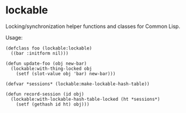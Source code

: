 lockable
========

Locking/synchronization helper functions and classes for Common Lisp.

Usage:

```
(defclass foo (lockable:lockable)
  ((bar :initform nil)))

(defun update-foo (obj new-bar)
  (lockable:with-thing-locked obj
    (setf (slot-value obj 'bar) new-bar)))
```

```
(defvar *sessions* (lockable:make-lockable-hash-table))

(defun record-session (id obj)
  (lockable:with-lockable-hash-table-locked (ht *sessions*)
    (setf (gethash id ht) obj)))
```
